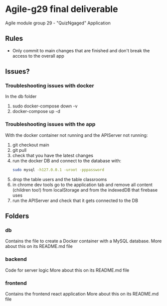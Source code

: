 # Agile-g29 final deliverable

Agile module group 29 - "QuizNgaged" Application

## Rules

* Only commit to main changes that are finished and don't break the access to the overall app

## Issues?

### Troubleshooting issues with docker
In the db folder
1. sudo docker-compose down -v
2. docker-compose up -d

### Troubleshooting issues with the app

With the docker container not running and the APIServer not running:
1. git checkout main
2. git pull
3. check that you have the latest changes
4. run the docker DB and connect to the database with:
    ```bash
    sudo mysql -h127.0.0.1 -uroot -pppassword
    ```
5. drop the table users and the table classrooms
6. in chrome dev tools go to the application tab and remove all content (children too!) from localStorage and from the indexedDB that firebase uses
7. run the APIServer and check that it gets connected to the DB

## Folders
### db

Contains the file to create a Docker container with a MySQL database.
More about this on its README.md file

### backend

Code for server logic
More about this on its README.md file

### frontend

Contains the frontend react application
More about this on its README.md file
